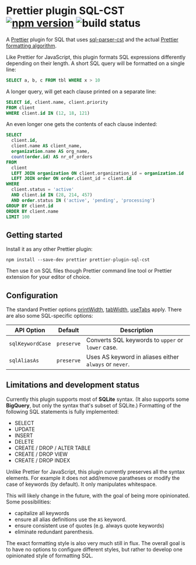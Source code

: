 # Prettier plugin SQL-CST [![npm version](https://img.shields.io/npm/v/prettier-plugin-sql-cst)](https://www.npmjs.com/package/prettier-plugin-sql-cst) ![build status](https://github.com/nene/prettier-plugin-sql-cst/actions/workflows/build.yml/badge.svg)

A [Prettier][] plugin for SQL that uses [sql-parser-cst][] and the
actual [Prettier formatting algorithm][wadler-prettier].

Like Prettier for JavaScript,
this plugin formats SQL expressions differently depending on their length.
A short SQL query will be formatted on a single line:

```sql
SELECT a, b, c FROM tbl WHERE x > 10
```

A longer query, will get each clause printed on a separate line:

```sql
SELECT id, client.name, client.priority
FROM client
WHERE client.id IN (12, 18, 121)
```

An even longer one gets the contents of each clause indented:

```sql
SELECT
  client.id,
  client.name AS client_name,
  organization.name AS org_name,
  count(order.id) AS nr_of_orders
FROM
  client
  LEFT JOIN organization ON client.organization_id = organization.id
  LEFT JOIN order ON order.client_id = client.id
WHERE
  client.status = 'active'
  AND client.id IN (28, 214, 457)
  AND order.status IN ('active', 'pending', 'processing')
GROUP BY client.id
ORDER BY client.name
LIMIT 100
```

## Getting started

Install it as any other Prettier plugin:

```
npm install --save-dev prettier prettier-plugin-sql-cst
```

Then use it on SQL files though Prettier command line tool or Prettier extension
for your editor of choice.

## Configuration

The standard Prettier options [printWidth][], [tabWidth][], [useTabs][] apply.
There are also some SQL-specific options:

| API Option       |  Default   | Description                                            |
| ---------------- | :--------: | ------------------------------------------------------ |
| `sqlKeywordCase` | `preserve` | Converts SQL keywords to `upper` or `lower` case.      |
| `sqlAliasAs`     | `preserve` | Uses AS keyword in aliases either `always` or `never`. |

## Limitations and development status

Currently this plugin supports most of **SQLite** syntax.
(It also supports some **BigQuery**, but only the syntax that's subset of SQLite.)
Formatting of the following SQL statements is fully implemented:

- SELECT
- UPDATE
- INSERT
- DELETE
- CREATE / DROP / ALTER TABLE
- CREATE / DROP VIEW
- CREATE / DROP INDEX

Unlike Prettier for JavaScript, this plugin currently preserves all the syntax elements.
For example it does not add/remove paratheses or modify the case of keywords (by default).
It only manipulates whitespace.

This will likely change in the future, with the goal of being more opinionated.
Some possibilities:

- capitalize all keywords
- ensure all alias definitions use the `AS` keyword.
- ensure consistent use of quotes (e.g. always quote keywords)
- eliminate redundant parenthesis.

The exact formatting style is also very much still in flux.
The overall goal is to have no options to configure different styles,
but rather to develop one opinionated style of formatting SQL.

[prettier]: https://prettier.io/
[printWidth]: https://prettier.io/docs/en/options.html#print-width
[tabWidth]: https://prettier.io/docs/en/options.html#tab-width
[useTabs]: https://prettier.io/docs/en/options.html#tabs
[sql-parser-cst]: https://github.com/nene/sql-parser-cst
[wadler-prettier]: http://homepages.inf.ed.ac.uk/wadler/papers/prettier/prettier.pdf
